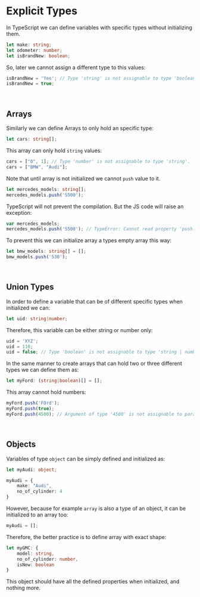 # Explicit Types

In TypeScript we can define variables with specific types without initializing them.

```ts
let make: string;
let odometer: number;
let isBrandNew: boolean;
```

So, later we cannot assign a different type to this values:

```ts
isBrandNew = 'Yes'; // Type 'string' is not assignable to type 'boolean'.
isBrandNew = true; 
```
<br>

## Arrays

Similarly we can define Arrays to only hold an specific type:

```ts
let cars: string[];
```

This array can only hold ```string``` values:

```ts
cars = ["0", 1]; // Type 'number' is not assignable to type 'string'.
cars = ["BMW", "Audi"];
```

Note that until array is not initialized we cannot ```push``` value to it.

```ts
let mercedes_models: string[];
mercedes_models.push('S500');
```

TypeScript will not prevent the compilation. But the JS code will raise an exception:

```js
var mercedes_models;
mercedes_models.push('S500'); // TypeError: Cannot read property 'push' of undefined
```

To prevent this we can initialize array a types empty array this way:

```ts
let bmw_models: string[] = [];
bmw_models.push('530');
```

<br>

## Union Types

In order to define a variable that can be of different specific types when initialized we can:

```ts
let uid: string|number;
```

Therefore, this variable can be either string or number only:

```ts
uid = 'XYZ';
uid = 110;
uid = false; // Type 'boolean' is not assignable to type 'string | number'.
```

In the same manner to create arrays that can hold two or three different types we can define them as:

```ts
let myFord: (string|boolean)[] = [];
```

This array cannot hold numbers:

```ts
myFord.push('FOrd');
myFord.push(true);
myFord.push(4500); // Argument of type '4500' is not assignable to parameter of type 'string | boolean'.
```

<br>

## Objects

Variables of type ```object``` can be simply defined and initialized as:

```ts
let myAudi: object;

myAudi = {
    make: "Audi",
    no_of_cylinder: 4
}
````

However, because for example ```array``` is also a type of an object, it can be initialized to an array too:

```ts
myAudi = [];
```

Therefore, the better practice is to define array with exact shape:

```ts
let myGMC: {
    model: string,
    no_of_cylinder: number,
    isNew: boolean
}
```

This object should have all the defined properties when initialized, and nothing more.